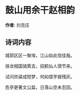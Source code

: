 # 鼓山用余干赵相韵

**作者**: 刘克庄

## 诗词内容

城郭区区一聚埃，江山如此信佳哉。

挟龙相国骑箕去，招鹤仙人弭节来。

试问炊粱成短梦，何如煨芋拨残灰。

危亭更著文公扁，日落山空未忍回。

